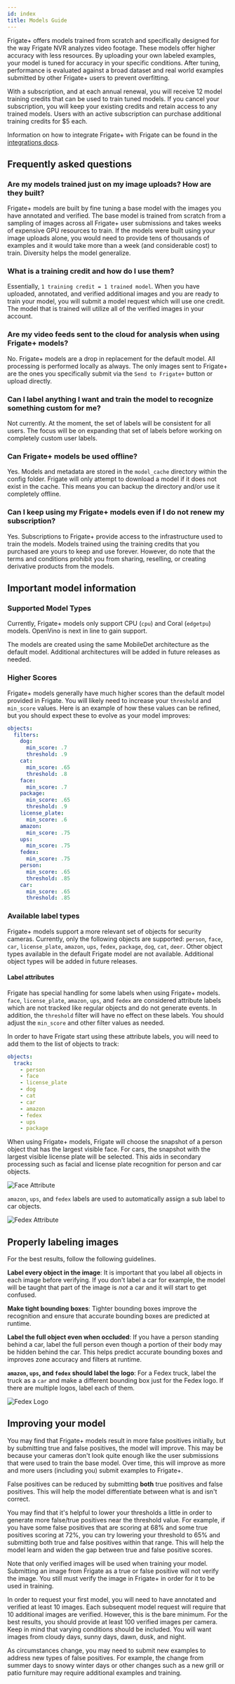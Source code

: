 ```yaml
---
id: index
title: Models Guide
---
```


Frigate+ offers models trained from scratch and specifically designed for the way Frigate NVR analyzes video footage. These models offer higher accuracy with less resources. By uploading your own labeled examples, your model is tuned for accuracy in your specific conditions. After tuning, performance is evaluated against a broad dataset and real world examples submitted by other Frigate+ users to prevent overfitting.

With a subscription, and at each annual renewal, you will receive 12 model training credits that can be used to train tuned models. If you cancel your subscription, you will keep your existing credits and retain access to any trained models. Users with an active subscription can purchase additional training credits for $5 each.

Information on how to integrate Frigate+ with Frigate can be found in the [integrations docs](/integrations/plus).

## Frequently asked questions

### Are my models trained just on my image uploads? How are they built?

Frigate+ models are built by fine tuning a base model with the images you have annotated and verified. The base model is trained from scratch from a sampling of images across all Frigate+ user submissions and takes weeks of expensive GPU resources to train. If the models were built using your image uploads alone, you would need to provide tens of thousands of examples and it would take more than a week (and considerable cost) to train. Diversity helps the model generalize.

### What is a training credit and how do I use them?

Essentially, `1 training credit = 1 trained model`. When you have uploaded, annotated, and verified additional images and you are ready to train your model, you will submit a model request which will use one credit. The model that is trained will utilize all of the verified images in your account.

### Are my video feeds sent to the cloud for analysis when using Frigate+ models?

No. Frigate+ models are a drop in replacement for the default model. All processing is performed locally as always. The only images sent to Frigate+ are the ones you specifically submit via the `Send to Frigate+` button or upload directly.

### Can I label anything I want and train the model to recognize something custom for me?

Not currently. At the moment, the set of labels will be consistent for all users. The focus will be on expanding that set of labels before working on completely custom user labels.

### Can Frigate+ models be used offline?

Yes. Models and metadata are stored in the `model_cache` directory within the config folder. Frigate will only attempt to download a model if it does not exist in the cache. This means you can backup the directory and/or use it completely offline.

### Can I keep using my Frigate+ models even if I do not renew my subscription?

Yes. Subscriptions to Frigate+ provide access to the infrastructure used to train the models. Models trained using the training credits that you purchased are yours to keep and use forever. However, do note that the terms and conditions prohibit you from sharing, reselling, or creating derivative products from the models.

## Important model information

### Supported Model Types

Currently, Frigate+ models only support CPU (`cpu`) and Coral (`edgetpu`) models. OpenVino is next in line to gain support.

The models are created using the same MobileDet architecture as the default model. Additional architectures will be added in future releases as needed.

### Higher Scores

Frigate+ models generally have much higher scores than the default model provided in Frigate. You will likely need to increase your `threshold` and `min_score` values. Here is an example of how these values can be refined, but you should expect these to evolve as your model improves:

```yaml
objects:
  filters:
    dog:
      min_score: .7
      threshold: .9
    cat:
      min_score: .65
      threshold: .8
    face:
      min_score: .7
    package:
      min_score: .65
      threshold: .9
    license_plate:
      min_score: .6
    amazon:
      min_score: .75
    ups:
      min_score: .75
    fedex:
      min_score: .75
    person:
      min_score: .65
      threshold: .85
    car:
      min_score: .65
      threshold: .85
```

### Available label types

Frigate+ models support a more relevant set of objects for security cameras. Currently, only the following objects are supported: `person`, `face`, `car`, `license_plate`, `amazon`, `ups`, `fedex`, `package`, `dog`, `cat`, `deer`. Other object types available in the default Frigate model are not available. Additional object types will be added in future releases.

#### Label attributes

Frigate has special handling for some labels when using Frigate+ models. `face`, `license_plate`, `amazon`, `ups`, and `fedex` are considered attribute labels which are not tracked like regular objects and do not generate events. In addition, the `threshold` filter will have no effect on these labels. You should adjust the `min_score` and other filter values as needed.

In order to have Frigate start using these attribute labels, you will need to add them to the list of objects to track:

```yaml
objects:
  track:
    - person
    - face
    - license_plate
    - dog
    - cat
    - car
    - amazon
    - fedex
    - ups
    - package
```

When using Frigate+ models, Frigate will choose the snapshot of a person object that has the largest visible face. For cars, the snapshot with the largest visible license plate will be selected. This aids in secondary processing such as facial and license plate recognition for person and car objects.

![Face Attribute](/img/plus/attribute-example-face.jpg)

`amazon`, `ups`, and `fedex` labels are used to automatically assign a sub label to car objects.

![Fedex Attribute](/img/plus/attribute-example-fedex.jpg)

## Properly labeling images

For the best results, follow the following guidelines.

**Label every object in the image**: It is important that you label all objects in each image before verifying. If you don't label a car for example, the model will be taught that part of the image is _not_ a car and it will start to get confused.

**Make tight bounding boxes**: Tighter bounding boxes improve the recognition and ensure that accurate bounding boxes are predicted at runtime.

**Label the full object even when occluded**: If you have a person standing behind a car, label the full person even though a portion of their body may be hidden behind the car. This helps predict accurate bounding boxes and improves zone accuracy and filters at runtime.

**`amazon`, `ups`, and `fedex` should label the logo**: For a Fedex truck, label the truck as a `car` and make a different bounding box just for the Fedex logo. If there are multiple logos, label each of them.

![Fedex Logo](/img/plus/fedex-logo.jpg)

## Improving your model

You may find that Frigate+ models result in more false positives initially, but by submitting true and false positives, the model will improve. This may be because your cameras don't look quite enough like the user submissions that were used to train the base model. Over time, this will improve as more and more users (including you) submit examples to Frigate+.

False positives can be reduced by submitting **both** true positives and false positives. This will help the model differentiate between what is and isn't correct.

You may find that it's helpful to lower your thresholds a little in order to generate more false/true positives near the threshold value. For example, if you have some false positives that are scoring at 68% and some true positives scoring at 72%, you can try lowering your threshold to 65% and submitting both true and false positives within that range. This will help the model learn and widen the gap between true and false positive scores.

Note that only verified images will be used when training your model. Submitting an image from Frigate as a true or false positive will not verify the image. You still must verify the image in Frigate+ in order for it to be used in training.

In order to request your first model, you will need to have annotated and verified at least 10 images. Each subsequent model request will require that 10 additional images are verified. However, this is the bare minimum. For the best results, you should provide at least 100 verified images per camera. Keep in mind that varying conditions should be included. You will want images from cloudy days, sunny days, dawn, dusk, and night.

As circumstances change, you may need to submit new examples to address new types of false positives. For example, the change from summer days to snowy winter days or other changes such as a new grill or patio furniture may require additional examples and training.
